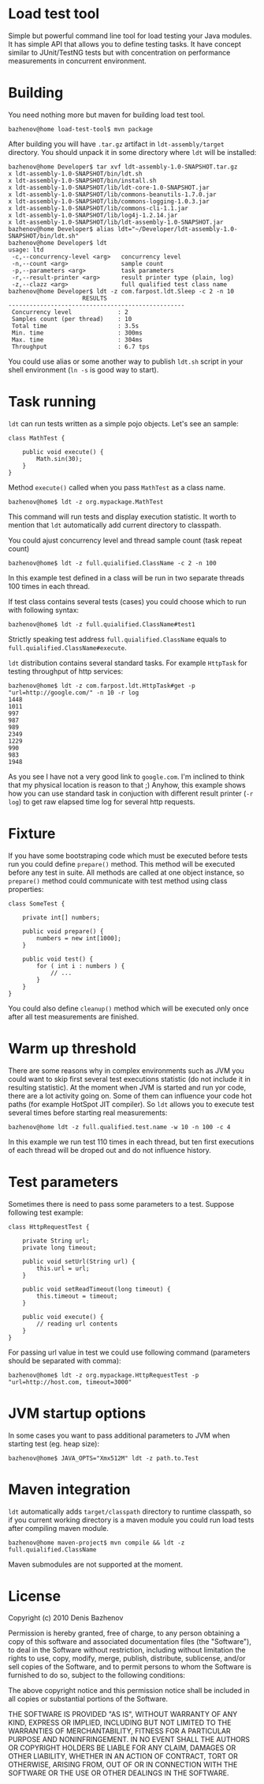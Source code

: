 Load test tool
==============

Simple but powerful command line tool for load testing your Java modules. It has simple API that allows you to define
testing tasks. It have concept similar to JUnit/TestNG tests but with concentration on performance measurements in concurrent
environment.

Building
========
You need nothing more but maven for building load test tool.
	
	bazhenov@home load-test-tool$ mvn package

After building you will have `.tar.gz` artifact in `ldt-assembly/target` directory. You should unpack it in some
directory where `ldt` will be installed:

	bazhenov@home Developer$ tar xvf ldt-assembly-1.0-SNAPSHOT.tar.gz
	x ldt-assembly-1.0-SNAPSHOT/bin/ldt.sh
	x ldt-assembly-1.0-SNAPSHOT/bin/install.sh
	x ldt-assembly-1.0-SNAPSHOT/lib/ldt-core-1.0-SNAPSHOT.jar
	x ldt-assembly-1.0-SNAPSHOT/lib/commons-beanutils-1.7.0.jar
	x ldt-assembly-1.0-SNAPSHOT/lib/commons-logging-1.0.3.jar
	x ldt-assembly-1.0-SNAPSHOT/lib/commons-cli-1.1.jar
	x ldt-assembly-1.0-SNAPSHOT/lib/log4j-1.2.14.jar
	x ldt-assembly-1.0-SNAPSHOT/lib/ldt-assembly-1.0-SNAPSHOT.jar
	bazhenov@home Developer$ alias ldt="~/Developer/ldt-assembly-1.0-SNAPSHOT/bin/ldt.sh"
	bazhenov@home Developer$ ldt
	usage: ltd
	 -c,--concurrency-level <arg>   concurrency level
	 -n,--count <arg>               sample count
	 -p,--parameters <arg>          task parameters
	 -r,--result-printer <arg>      result printer type (plain, log)
	 -z,--clazz <arg>               full qualified test class name
	bazhenov@home Developer$ ldt -z com.farpost.ldt.Sleep -c 2 -n 10
	                     RESULTS                      
	--------------------------------------------------
	 Concurrency level             : 2
	 Samples count (per thread)    : 10
	 Total time                    : 3.5s
	 Min. time                     : 300ms
	 Max. time                     : 304ms
	 Throughput                    : 6.7 tps

You could use alias or some another way to publish `ldt.sh` script in your shell environment (`ln -s` is good way to start).

Task running
============

`ldt` can run tests written as a simple pojo objects. Let's see an sample:

	class MathTest {

		public void execute() {
			Math.sin(30);
		}
	}

Method `execute()` called when you pass `MathTest` as a class name. 

	bazhenov@home$ ldt -z org.mypackage.MathTest

This command will run tests and display execution statistic. It worth to mention that `ldt` automatically add current directory to classpath.

You could ajust concurrency level and thread sample count (task repeat count)

	bazhenov@home$ ldt -z full.quialified.ClassName -c 2 -n 100

In this example test defined in a class will be run in two separate threads 100 times in each thread.

If test class contains several tests (cases) you could choose which to run with following syntax:

	bazhenov@home$ ldt -z full.quialified.ClassName#test1

Strictly speaking test address `full.quialified.ClassName` equals to `full.quialified.ClassName#execute`.

`ldt` distribution contains several standard tasks. For example `HttpTask` for testing throughput of http services:

	bazhenov@home$ ldt -z com.farpost.ldt.HttpTask#get -p "url=http://google.com/" -n 10 -r log
	1448
	1011
	997
	987
	989
	2349
	1229
	990
	983
	1948

As you see I have not a very good link to `google.com`. I'm inclined to think that my physical location is reason to that ;)
Anyhow, this example shows how you can use standard task in conjuction with different result printer (`-r log`) to get raw elapsed
time log for several http requests.

Fixture
=======
If you have some bootstraping code which must be executed before tests run you could define `prepare()` method. This method
will be executed before any test in suite. All methods are called at one object instance, so `prepare()` method could communicate
with test method using class properties:

	class SomeTest {
		
		private int[] numbers;

		public void prepare() {
			numbers = new int[1000];
		}

		public void test() {
			for ( int i : numbers ) {
				// ...
			}
		}
	}

You could also define `cleanup()` method which will be executed only once after all test measurements are finished.

Warm up threshold
=================

There are some reasons why in complex environments such as JVM you could want to skip first several test executions statistic (do not include it in
resulting statistic). At the moment when JVM is started and run yor code, there are a lot activity going on. Some of them can influence your
code hot paths (for example HotSpot JIT compiler). So `ldt` allows you to execute test several times before starting real measurements:

	bazhenov@home ldt -z full.qualified.test.name -w 10 -n 100 -c 4

In this example we run test 110 times in each thread, but ten first executions of each thread will be droped out and do not influence history.

Test parameters
===============

Sometimes there is need to pass some parameters to a test. Suppose following test example:

	class HttpRequestTest {

		private String url;
		private long timeout;

		public void setUrl(String url) {
			this.url = url;
		}

		public void setReadTimeout(long timeout) {
			this.timeout = timeout;
		}

		public void execute() {
			// reading url contents
		}
	}

For passing url value in test we could use following command (parameters should be separated with comma):

	bazhenov@home$ ldt -z org.mypackage.HttpRequestTest -p "url=http://host.com, timeout=3000"

JVM startup options
===================
In some cases you want to pass additional parameters to JVM when starting test (eg. heap size):

	bazhenov@home$ JAVA_OPTS="Xmx512M" ldt -z path.to.Test

Maven integration
=================

`ldt` automatically adds `target/classpath` directory to runtime classpath, so if you current working directory
is a maven module you could run load tests after compiling maven module.

	bazhenov@home maven-project$ mvn compile && ldt -z full.quialified.ClassName

Maven submodules are not supported at the moment.

License
=======

Copyright (c) 2010 Denis Bazhenov

Permission is hereby granted, free of charge, to any person obtaining
a copy of this software and associated documentation files (the
"Software"), to deal in the Software without restriction, including
without limitation the rights to use, copy, modify, merge, publish,
distribute, sublicense, and/or sell copies of the Software, and to
permit persons to whom the Software is furnished to do so, subject to
the following conditions:

The above copyright notice and this permission notice shall be
included in all copies or substantial portions of the Software.

THE SOFTWARE IS PROVIDED "AS IS", WITHOUT WARRANTY OF ANY KIND,
EXPRESS OR IMPLIED, INCLUDING BUT NOT LIMITED TO THE WARRANTIES OF
MERCHANTABILITY, FITNESS FOR A PARTICULAR PURPOSE AND
NONINFRINGEMENT. IN NO EVENT SHALL THE AUTHORS OR COPYRIGHT HOLDERS BE
LIABLE FOR ANY CLAIM, DAMAGES OR OTHER LIABILITY, WHETHER IN AN ACTION
OF CONTRACT, TORT OR OTHERWISE, ARISING FROM, OUT OF OR IN CONNECTION
WITH THE SOFTWARE OR THE USE OR OTHER DEALINGS IN THE SOFTWARE.

